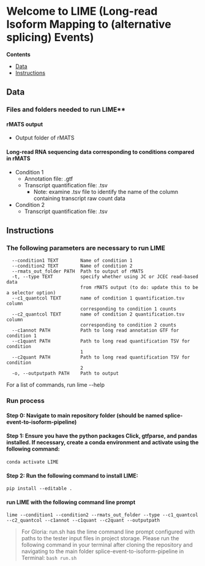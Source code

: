 # Welcome to LIME (Long-read Isoform Mapping to (alternative splicing) Events)
**Contents**

- [Data](#data)
- [Instructions](#instructions)

## Data
### Files and folders needed to run LIME** 
#### rMATS output
- Output folder of rMATS
#### Long-read RNA sequencing data corresponding to conditions compared in rMATS
- Condition 1
    - Annotation file: .gtf
    - Transcript quantification file: .tsv
        - Note: examine .tsv file to identify the name of the column containing transcript raw count data
- Condition 2
    - Transcript quantification file: .tsv

## Instructions
### The following parameters are necessary to run LIME
``` 
  --condition1 TEXT        Name of condition 1
  --condition2 TEXT        Name of condition 2
  --rmats_out_folder PATH  Path to output of rMATS
  -t, --type TEXT          specify whether using JC or JCEC read-based data
                           from rMATS output (to do: update this to be a selector option)
  --c1_quantcol TEXT       name of condition 1 quantification.tsv column
                           corresponding to condition 1 counts
  --c2_quantcol TEXT       name of condition 2 quantification.tsv column
                           corresponding to condition 2 counts
  --c1annot PATH           Path to long read annotation GTF for condition 1
  --c1quant PATH           Path to long read quantification TSV for condition
                           1
  --c2quant PATH           Path to long read quantification TSV for condition
                           2
  -o, --outputpath PATH    Path to output
``` 
For a list of commands, run lime --help

### Run process
#### Step 0: Navigate to main repository folder (should be named splice-event-to-isoform-pipeline)
#### Step 1: Ensure you have the python packages Click, gtfparse, and pandas installed. If necessary, create a conda environment and activate using the following command:
``` conda activate LIME ```
#### Step 2: Run the following command to install LIME:
``` pip install --editable . ```
#### run LIME with the following command line prompt
``` lime --condition1 --condition2 --rmats_out_folder --type --c1_quantcol --c2_quantcol --c1annot --c1quant --c2quant --outputpath ```

> For Gloria: run.sh has the lime command line prompt configured with paths to the tester input files in project storage. Please run the following command in your terminal after cloning the repository and navigating to the main folder splice-event-to-isoform-pipeline in Terminal:
``` bash run.sh ```

